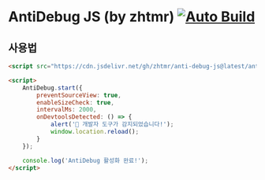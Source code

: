 # AntiDebug JS (by zhtmr) [![Auto Build](https://github.com/zhtmr/anti-debug-js/actions/workflows/build.yml/badge.svg)](https://github.com/zhtmr/anti-debug-js/actions/workflows/build.yml)

## 사용법

```html
<script src="https://cdn.jsdelivr.net/gh/zhtmr/anti-debug-js@latest/anti-debug.min.js"></script>

<script>
    AntiDebug.start({
        preventSourceView: true,
        enableSizeCheck: true,
        intervalMs: 2000,
        onDevtoolsDetected: () => {
            alert('🚨 개발자 도구가 감지되었습니다!');
            window.location.reload();
        }
    });

    console.log('AntiDebug 활성화 완료!');
</script>
````
